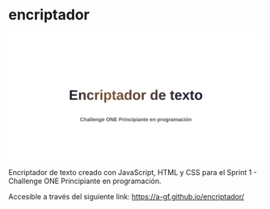 # encriptador

![Banner](./assets/banner.svg)

Encriptador de texto creado con JavaScript, HTML y CSS para el Sprint 1 - Challenge ONE Principiante en programación.

Accesible a través del siguiente link:
https://a-gf.github.io/encriptador/